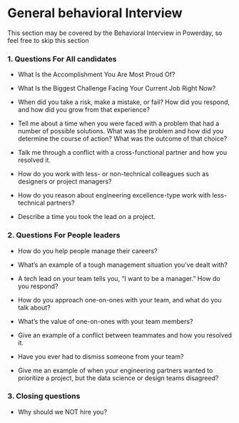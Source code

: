 # General behavioral Interview
This section may be covered by the Behavioral Interview in Powerday, so feel free to skip this section

### 1. Questions For All candidates
- What Is the Accomplishment You Are Most Proud Of?

- What Is the Biggest Challenge Facing Your Current Job Right Now?

- When did you take a risk, make a mistake, or fail? How did you respond, and how did you grow from that experience?

- Tell me about a time when you were faced with a problem that had a number of possible solutions. What was the problem and how did you determine the course of action? What was the outcome of that choice?

- Talk me through a conflict with a cross-functional partner and how you resolved it.

- How do you work with less- or non-technical colleagues such as designers or project managers?

- How do you reason about engineering excellence-type work with less-technical partners?

- Describe a time you took the lead on a project.

### 2. Questions For People leaders
- How do you help people manage their careers?

- What’s an example of a tough management situation you’ve dealt with?

- A tech lead on your team tells you, “I want to be a manager.” How do you respond?

- How do you approach one-on-ones with your team, and what do you talk about?

- What’s the value of one-on-ones with your team members?

- Give an example of a conflict between teammates and how you resolved it.

- Have you ever had to dismiss someone from your team?

- Give me an example of when your engineering partners wanted to prioritize a project, but the data science or design teams disagreed?


### 3. Closing questions
- Why should we NOT hire you?
